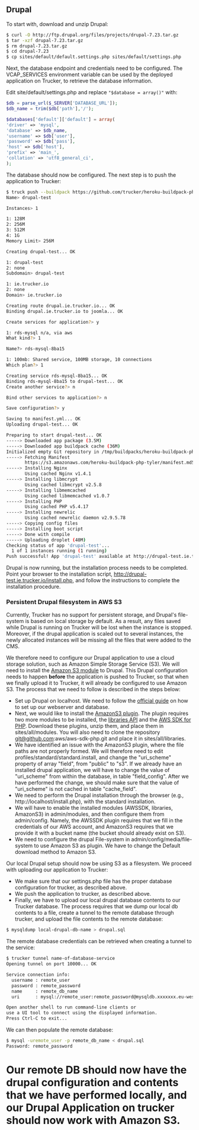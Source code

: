 ## Drupal

To start with, download and unzip Drupal:
```bash
$ curl -O http://ftp.drupal.org/files/projects/drupal-7.23.tar.gz
$ tar -xzf drupal-7.23.tar.gz
$ rm drupal-7.23.tar.gz
$ cd drupal-7.23
$ cp sites/default/default.settings.php sites/default/settings.php
```

Next, the database endpoint and credentials need to be configured. The VCAP_SERVICES environment variable can be used by 
the deployed application on Trucker, to retrieve the database information.

Edit site/default/settings.php and replace `"$database = array()"` with:
```php
$db = parse_url($_SERVER['DATABASE_URL']);
$db_name = trim($db['path'],'/');

$databases['default']['default'] = array(
'driver' => 'mysql',
'database' => $db_name,
'username' => $db['user'],
'password' => $db['pass'],
'host' => $db['host'],
'prefix' => 'main_',
'collation' => 'utf8_general_ci',
);
```
The database should now be configured. The next step is to push the application to Trucker:

```bash
$ truck push --buildpack https://github.com/trucker/heroku-buildpack-php-tyler.git
Name> drupal-test

Instances> 1

1: 128M
2: 256M
3: 512M
4: 1G
Memory Limit> 256M

Creating drupal-test... OK

1: drupal-test
2: none
Subdomain> drupal-test

1: ie.trucker.io
2: none
Domain> ie.trucker.io

Creating route drupal.ie.trucker.io... OK
Binding drupal.ie.trucker.io to joomla... OK

Create services for application?> y

1: rds-mysql n/a, via aws
What kind?> 1

Name?> rds-mysql-8ba15

1: 100mb: Shared service, 100MB storage, 10 connections
Which plan?> 1

Creating service rds-mysql-8ba15... OK
Binding rds-mysql-8ba15 to drupal-test... OK
Create another service?> n

Bind other services to application?> n

Save configuration?> y

Saving to manifest.yml... OK
Uploading drupal-test... OK

Preparing to start drupal-test... OK
-----> Downloaded app package (3.5M)
-----> Downloaded app buildpack cache (36M)
Initialized empty Git repository in /tmp/buildpacks/heroku-buildpack-php-tyler.git/.git/
-----> Fetching Manifest
       https://s3.amazonaws.com/heroku-buildpack-php-tyler/manifest.md5sum
-----> Installing Nginx
       Using cached Nginx v1.4.1
-----> Installing libmcrypt
       Using cached libmcrypt v2.5.8
-----> Installing libmemcached
       Using cached libmemcached v1.0.7
-----> Installing PHP
       Using cached PHP v5.4.17
-----> Installing newrelic
       Using cached newrelic daemon v2.9.5.78
-----> Copying config files
-----> Installing boot script
-----> Done with compile
-----> Uploading droplet (40M)
Checking status of app 'drupal-test'...
  1 of 1 instances running (1 running)
Push successful! App 'drupal-test' available at http://drupal-test.ie.trucker.io
```

Drupal is now running, but the installation process needs to be completed. Point your browser to the installation script, 
http://drupal-test.ie.trucker.io/install.php, and follow the instructions to complete the installation procedure.

### Persistent Drupal filesystem in AWS S3

Currently, Trucker has no support for persistent storage, and Drupal's file-system is based on local storage by default. As a result, any files saved while Drupal is running on Trucker will be lost when the instance is stopped. Moreover, if the drupal application is scaled out to several instances, the newly allocated instances will be missing all the files that were added to the CMS. 

We therefore need to configure our Drupal application to use a cloud storage solution, such as Amazon Simple Storage Service (S3). We will need to install the [Amazon S3 module](https://drupal.org/project/amazons3) to Drupal. This Drupal configuration needs to happen **before** the application is pushed to Trucker, so that when we finally upload it to Trucker, it will already be configured to use Amazon S3. The process that we need to follow is described in the steps below:

* Set up Drupal on localhost. We need to follow the [official guide](https://drupal.org/documentation/install) on how to set up our webserver and database. 
* Next, we would like to install the [AmazonS3 plugin](https://drupal.org/project/amazons3). The plugin requires two more modules to be installed, the [libraries API](https://drupal.org/project/libraries) and the [AWS SDK for PHP](https://drupal.org/project/awssdk). Download these plugins, unzip them, and place them in sites/all/modules. You will also need to clone the repository git@github.com:aws/aws-sdk-php.git and place it in sites/all/libraries.
* We have identified an issue with the AmazonS3 plugin, where the file paths are not properly formed. We will therefore need to edit profiles/standard/standard.install, and change the "uri_scheme" property of array "field", from "public" to "s3". If we already have an installed drupal application, we will have to change the value of "uri_scheme" from within the database, in table "field_config". After we have performed the change, we should make sure that the value of "uri_scheme" is not cached in table "cache_field".
* We need to perform the Drupal installation through the browser (e.g., http://localhost/install.php), with the standard installation.
* We will have to enable the installed modules (AWSSDK, libraries, AmazonS3) in admin/modules, and then configure them from admin/config. Namely, the AWSSDK plugin requires that we fill in the credentials of our AWS account, and AmazonS3 requires that we provide it with a bucket name (the bucket should already exist on S3).
* We need to configure the drupal File-system in admin/config/media/file-system to use Amazon S3 as plugin. We have to change the Default download method to Amazon S3.

Our local Drupal setup should now be using S3 as a filesystem. We proceed with uploading our application to Trucker:
* We make sure that our settings.php file has the proper database configuration for trucker, as described above.
* We push the application to trucker, as described above.
* Finally, we have to upload our local drupal database contents to our Trucker database. The process requires that we dump our local db contents to a file, create a tunnel to the remote database through trucker, and upload the file contents to the remote database:
```bash
$ mysqldump local-drupal-db-name > drupal.sql
```
The remote database credentials can be retrieved when creating a tunnel to the service:

```bash
$ trucker tunnel name-of-database-service
Opening tunnel on port 10000... OK

Service connection info:
  username : remote_user
  password : remote_password
  name     : remote_db_name
  uri      : mysql://remote_user:remote_password@mysqldb.xxxxxxx.eu-west-1.rds.amazonaws.com:3306/remote_db_name

Open another shell to run command-line clients or
use a UI tool to connect using the displayed information.
Press Ctrl-C to exit...
```

We can then populate the remote database:
```bash
$ mysql -uremote_user -p remote_db_name < drupal.sql
Password: remote_password
```

Our remote DB should now have the drupal configuration and contents that we have performed locally, and our Drupal Application on trucker should now work with Amazon S3.
=======
```
